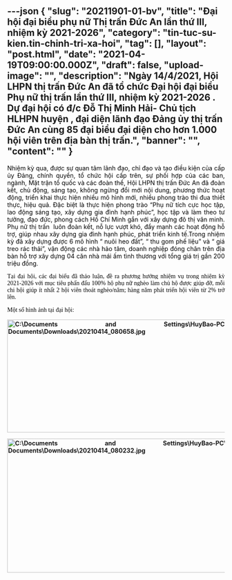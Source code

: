 ---json
{
    "slug": "20211901-01-bv",
    "title": "Đại hội đại biểu phụ nữ Thị trấn Đức An lần thứ III, nhiệm kỳ 2021-2026",
    "category": "tin-tuc-su-kien.tin-chinh-tri-xa-hoi",
    "tag": [],
    "layout": "post.html",
    "date": "2021-04-19T09:00:00.000Z",
    "draft": false,
    "upload-image": "",
    "description": "Ngày 14/4/2021, Hội LHPN thị trấn Đức An đã tổ chức Đại hội đại biểu Phụ nữ thị trấn lần thứ III, nhiệm kỳ 2021-2026 . Dự đại hội có đ/c Đỗ Thị Minh Hải- Chủ tịch HLHPN huyện , đại diện lãnh đạo Đảng ủy thị trấn Đức An cùng 85 đại biểu đại diện cho hơn 1.000 hội viên trên địa bàn thị trấn.",
    "banner": "",
    "__content__": ""
}
---
<p style="margin-left:0in; margin-right:0in; text-align:justify"><span style="font-size:14px"><span style="background-color:white"><span style="color:black">Nhiệm kỳ qua, được sự quan t&acirc;m l&atilde;nh đạo, chỉ đạo v&agrave; tạo điều kiện của cấp ủy Đảng, ch&iacute;nh quyền, tổ chức hội cấp tr&ecirc;n, sự phối hợp của c&aacute;c ban, ng&agrave;nh, Mặt trận tổ quốc v&agrave; c&aacute;c đo&agrave;n thể, Hội LHPN thị trấn Đức An đ&atilde; đo&agrave;n kết, chủ động, s&aacute;ng tạo, kh&ocirc;ng ngừng đổi mới nội dung, phương thức hoạt động, triển khai thực hiện nhiều m&ocirc; h&igrave;nh mới, nhiều phong tr&agrave;o thi đua thiết thực, hiệu quả. Đặc biệt l&agrave; thực hiện phong tr&agrave;o &ldquo;Phụ nữ t&iacute;ch cực học tập, lao động s&aacute;ng tạo, x&acirc;y dựng gia đ&igrave;nh hạnh ph&uacute;c&rdquo;, học tập v&agrave; l&agrave;m theo tư tưởng, đạo đức, phong c&aacute;ch Hồ Ch&iacute; Minh gắn với x&acirc;y dựng đ&ocirc; thị văn minh. Phụ nữ thị trấn &nbsp;lu&ocirc;n đo&agrave;n kết, nỗ lực vượt kh&oacute;, đẩy mạnh c&aacute;c hoạt động hỗ trợ, gi&uacute;p nhau x&acirc;y dựng gia đ&igrave;nh hạnh ph&uacute;c, ph&aacute;t triển kinh tế.Trong nhiệm kỳ đ&atilde; x&acirc;y dựng được 6 m&ocirc; h&igrave;nh &ldquo; nu&ocirc;i heo đất&rdquo;, &ldquo; thu gom phế liệu&rdquo; v&agrave; &ldquo; gi&aacute; treo r&aacute;c thải&rdquo;, vận động c&aacute;c nh&agrave; hảo t&acirc;m, doanh nghiệp đ&oacute;ng ch&acirc;n tr&ecirc;n địa b&agrave;n hỗ trợ x&acirc;y dựng 04 căn nh&agrave; m&aacute;i ấm t&igrave;nh thương với tổng gi&aacute; trị gần 200 triệu đồng. </span></span></span></p>

<p style="margin-left:0in; margin-right:0in; text-align:justify"><span style="font-size:14px"><span style="background-color:white"><span style="font-family:&quot;Times New Roman&quot;,serif"><span style="color:black">Tại đại hội, c&aacute;c đại biểu đ&atilde; thảo luận, đề ra phương hướng</span></span><span style="background-color:white"><span style="font-family:&quot;Times New Roman&quot;,serif"><span style="color:black"> nhiệm vụ trong nhiệm kỳ 2021-2026 với </span></span></span><span style="font-family:&quot;Times New Roman&quot;,serif"><span style="color:black">mục ti&ecirc;u phấn đấu 100% hộ phụ nữ ngh&egrave;o l&agrave;m chủ hộ được gi&uacute;p đỡ, mỗi chi hội gi&uacute;p &iacute;t nhất 2 hội vi&ecirc;n tho&aacute;t ngh&egrave;o/năm; h&agrave;ng năm ph&aacute;t triển hội vi&ecirc;n từ 2% trở l&ecirc;n.</span></span></span></span></p>

<p style="margin-left:0in; margin-right:0in; text-align:justify"><span style="font-size:14px"><span style="background-color:white"><span style="font-family:&quot;Times New Roman&quot;,serif"><span style="color:black">Một số h&igrave;nh ảnh tại đại hội:</span></span></span></span></p>

<p style="margin-left:0in; margin-right:0in; text-align:justify"><strong><img alt="C:\Documents and Settings\HuyBao-PC\My Documents\Downloads\20210414_080658.jpg" src="https://lh5.googleusercontent.com/nzQOuRHpobOvynR430bB6Tui-oIFNs4oshuCsmzPyiLPDxVf9fPh-D1n5thq71782O5EgAL2iEc8dC7ZLC45Oi_V2AEC37ZIwHdA1g5VaR955SZbbNC0IBiIf4SyTOy4CLAjuNc" style="height:262px; width:533px" /></strong></p>

<p style="margin-left:0in; margin-right:0in; text-align:justify"><strong><img alt="C:\Documents and Settings\HuyBao-PC\My Documents\Downloads\20210414_080232.jpg" src="https://lh3.googleusercontent.com/KxQvl6hlpjCos9HxeUEnsk3YO0ayjLdKxaaFVlGD3JJvmzQdXROFomagqkqZjhv8cx8t5NDZmP2E3eRNiPFP8wU0anm9MI_gsg9sGpKgiCfGsy-3PI2fAfqcogavfVGo5dKV674" style="height:311px; width:531px" /></strong></p>
